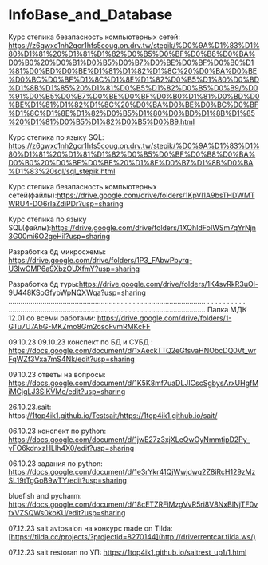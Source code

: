 # InfoBase_and_Database
Курс степика безапасность компьютерных сетей: https://z6gwxc1nh2gcr1hfs5coug.on.drv.tw/stepik/%D0%9A%D1%83%D1%80%D1%81%20%D1%81%D1%82%D0%B5%D0%BF%D0%B8%D0%BA%D0%B0%20%D0%B1%D0%B5%D0%B7%D0%BE%D0%BF%D0%B0%D1%81%D0%BD%D0%BE%D1%81%D1%82%D1%8C%20%D0%BA%D0%BE%D0%BC%D0%BF%D1%8C%D1%8E%D1%82%D0%B5%D1%80%D0%BD%D1%8B%D1%85%20%D1%81%D0%B5%D1%82%D0%B5%D0%B9/%D0%91%D0%B5%D0%B7%D0%BE%D0%BF%D0%B0%D1%81%D0%BD%D0%BE%D1%81%D1%82%D1%8C%20%D0%BA%D0%BE%D0%BC%D0%BF%D1%8C%D1%8E%D1%82%D0%B5%D1%80%D0%BD%D1%8B%D1%85%20%D1%81%D0%B5%D1%82%D0%B5%D0%B9.html

Курс степика по языку SQL: https://z6gwxc1nh2gcr1hfs5coug.on.drv.tw/stepik/%D0%9A%D1%83%D1%80%D1%81%20%D1%81%D1%82%D0%B5%D0%BF%D0%B8%D0%BA%D0%B0%20%D0%BF%D0%BE%20%D1%8F%D0%B7%D1%8B%D0%BA%D1%83%20sql/sql_stepik.html

Курс степика безапасность компьютерных сетей(файлы):https://drive.google.com/drive/folders/1KpVl1A9bsTHDWMTWRU4-DO6rIaZdiPDr?usp=sharing

Курс степика по языку SQL(файлы):https://drive.google.com/drive/folders/1XQhIdFoIWSm7qYrNjn3G00mi6O2geHil?usp=sharing

Разработка бд микросхемы: https://drive.google.com/drive/folders/1P3_FAbwPbyrq-U3IwGMP6a9XbzOUXfmY?usp=sharing

Разработка бд туры:https://drive.google.com/drive/folders/1K4svRkR3uOl-9U448KSoGfybWpNQXWqa?usp=sharing
..................................................................................................
.                                                                                                .
.                                                                                                .
.                                                                                                .
.                                                                                                .
.                                                                                                .
..................................................................................................
Папка МДК 12.01 со всеми работами: https://drive.google.com/drive/folders/1-GTu7U7AbG-MKZmo8Gm2osoFvmRMKcFF

09.10.23 09.10.23 конспект по БД и СУБД : https://docs.google.com/document/d/1xAeckTTQ2eGfsvaHNObcDQ0Vt_wrFqWZf3Vxa7mS4Nk/edit?usp=sharing 

09.10.23 ответы на вопросы: https://docs.google.com/document/d/1K5K8mf7uaDLJICscSgbysArxUHgfMiMCjgLJ3SiKVMc/edit?usp=sharing

26.10.23.sait: https:[//1top4ik1.github.io/Testsait/](https://1top4ik1.github.io/sait/)https://1top4ik1.github.io/sait/

06.10.23  конспект по python: https://docs.google.com/document/d/1jwE27z3xjXLeQwOyNmmtipD2Py-yFO6kdnxzHLIh4X0/edit?usp=sharing

06.10.23 задания по python: https://docs.google.com/document/d/1e3rYkr41QjWwjdwq2Z8iRcH129zMzSL19tTgGoB9wTY/edit?usp=sharing

bluefish and pycharm: https://docs.google.com/document/d/18cETZRFiMzgVvR5ri8V8NxBINjTF0vfxVZSQWs0koKU/edit?usp=sharing

07.12.23 sait avtosalon на конкурс made on Tilda: [https://tilda.cc/projects/?projectid=8270144](http://driverrentcar.tilda.ws/)

07.12.23 sait restoran по УП: https://1top4ik1.github.io/saitrest_up1/1.html








